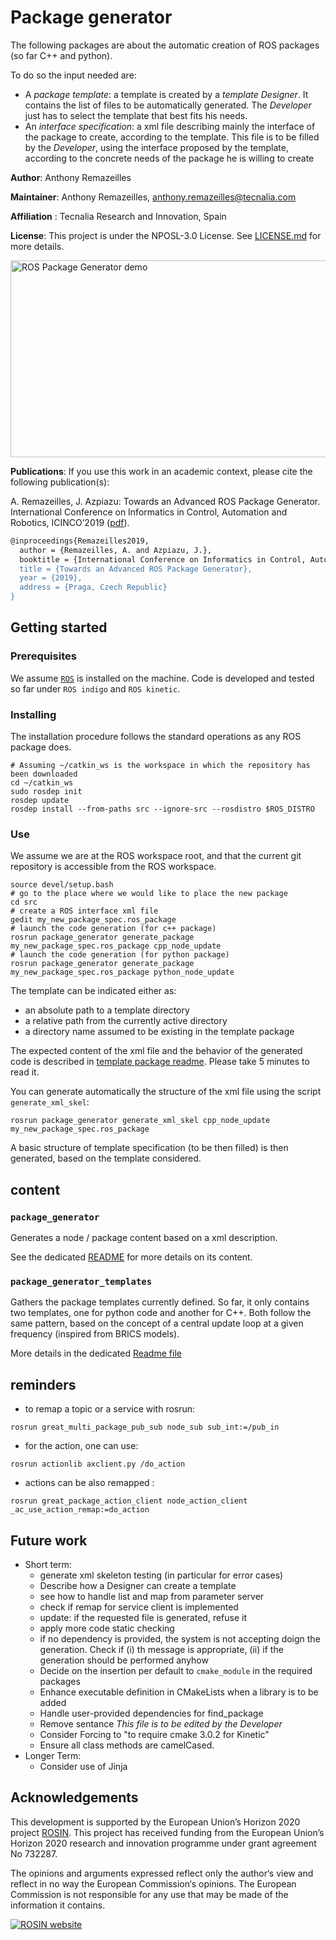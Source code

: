 # Package generator

The following packages are about the automatic creation of ROS packages (so far C++ and python).

To do so the input needed are:

* A _package template_: a template is created by a _template Designer_.
  It contains the list of files to be automatically generated.
  The _Developer_ just has to select the template that best fits his needs.
* An _interface specification_: a xml file describing mainly the interface of the package to create, according to the template.
  This file is to be filled by the _Developer_, using the interface proposed by the template, according to the concrete needs of the package he is willing to create

**Author**: Anthony Remazeilles

**Maintainer**: Anthony Remazeilles, anthony.remazeilles@tecnalia.com

**Affiliation** : Tecnalia Research and Innovation, Spain

**License**: This project is under the NPOSL-3.0 License.
See [LICENSE.md](LICENSE.md) for more details.

<a href="http://www.youtube.com/watch?feature=player_embedded&v=qsNkYGQBW8U
" target="_blank"><img src="http://img.youtube.com/vi/qsNkYGQBW8U/0.jpg"
alt="ROS Package Generator demo" width="560" height="315" border="0" /></a>

**Publications**:
If you use this work in an academic context, please cite the following publication(s):

A. Remazeilles, J. Azpiazu: Towards an Advanced ROS Package Generator.
International Conference on Informatics in Control, Automation and Robotics,
ICINCO’2019
([pdf](https://www.insticc.org/Primoris/Resources/PaperPdf.ashx?idPaper=78340)).

```bash
@inproceedings{Remazeilles2019,
  author = {Remazeilles, A. and Azpiazu, J.},
  booktitle = {International Conference on Informatics in Control, Automation and Robotics, ICINCO'2019},
  title = {Towards an Advanced ROS Package Generator},
  year = {2019},
  address = {Praga, Czech Republic}
}
```

## Getting started

### Prerequisites

We assume [`ROS`][ros] is installed on the machine.
Code is developed and tested so far under `ROS indigo` and `ROS kinetic`.

[ros]: http://www.ros.org/

### Installing

The installation procedure follows the standard operations as any ROS package does.

```shell
# Assuming ~/catkin_ws is the workspace in which the repository has been downloaded
cd ~/catkin_ws
sudo rosdep init
rosdep update
rosdep install --from-paths src --ignore-src --rosdistro $ROS_DISTRO
```

### Use

We assume we are at the ROS workspace root, and that the current git repository is accessible from the ROS workspace.

```shell
source devel/setup.bash
# go to the place where we would like to place the new package
cd src
# create a ROS interface xml file
gedit my_new_package_spec.ros_package
# launch the code generation (for c++ package)
rosrun package_generator generate_package my_new_package_spec.ros_package cpp_node_update
# launch the code generation (for python package)
rosrun package_generator generate_package my_new_package_spec.ros_package python_node_update
```

The template can be indicated either as:

* an absolute path to a template directory
* a relative path from the currently active directory
* a directory name assumed to be existing in the template package

The expected content of the xml file and the behavior of the generated code is described in [template package readme][template_readme].
Please take 5 minutes to read it.

You can generate automatically the structure of the xml file using the script `generate_xml_skel`:

```shell
rosrun package_generator generate_xml_skel cpp_node_update my_new_package_spec.ros_package
```

A basic structure of template specification (to be then filled) is then generated, based on the template considered.

[template_readme]: package_generator_templates/README.md

## content

### `package_generator`

Generates a node / package content based on a xml description.

See the dedicated [README](package_generator/README.md) for more details on its content.

### `package_generator_templates`

Gathers the package templates currently defined.
So far, it only contains two templates, one for python code and another for C++.
Both follow the same pattern, based on the concept of a central update loop at a given frequency (inspired from BRICS models).

More details in the dedicated [Readme file](package_generator_templates/README.md)

## reminders

* to remap a topic or a service with rosrun:

```shell
rosrun great_multi_package_pub_sub node_sub sub_int:=/pub_in
```

* for the action, one can use:

```shell
rosrun actionlib axclient.py /do_action
```

* actions can be also remapped :

```shell
rosrun great_package_action_client node_action_client _ac_use_action_remap:=do_action
```

## Future work

* Short term:
  * generate xml skeleton testing (in particular for error cases)
  * Describe how a Designer can create a template
  * see how to handle list and map from parameter server
  * check if remap for service client is implemented
  * update: if the requested file is generated, refuse it
  * apply more code static checking
  * if no dependency is provided, the system is not accepting doign the generation.
    Check if (i) th message is appropriate, (ii) if the generation should be performed anyhow
  * Decide on the insertion per default to `cmake_module` in the required packages
  * Enhance executable definition in CMakeLists when a library is to be added
  * Handle user-provided dependencies for find_package
  * Remove sentance _This file is to be edited by the Developer_
  * Consider Forcing to "to require cmake 3.0.2 for Kinetic"
  * Ensure all class methods are camelCased.
* Longer Term:
  * Consider use of Jinja

## Acknowledgements

This development is supported by the European Union’s Horizon 2020 project [ROSIN][rosin_website].
This project has received funding from the European Union’s Horizon 2020 research and innovation programme under
grant agreement No 732287.

The opinions and arguments expressed reflect only the author‘s view and reflect in no way the European Commission‘s opinions.
The European Commission is not responsible for any use that may be made of the information it contains.

[![ROSIN website][rosin_logo]][rosin_website]

[rosin_logo]: http://rosin-project.eu/wp-content/uploads/2017/03/Logo_ROSIN_CMYK-Website.png
[rosin_website]: http://rosin-project.eu/ "Go to website"
